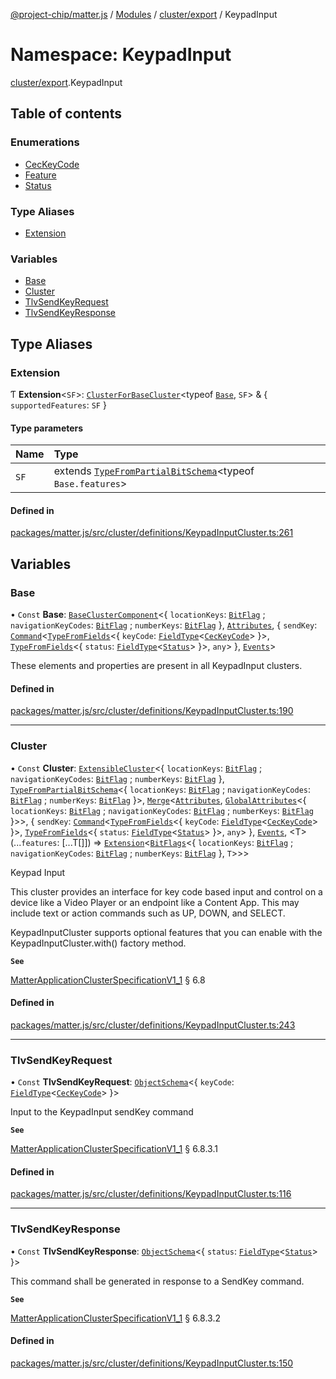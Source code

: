 [@project-chip/matter.js](../README.md) / [Modules](../modules.md) / [cluster/export](cluster_export.md) / KeypadInput

# Namespace: KeypadInput

[cluster/export](cluster_export.md).KeypadInput

## Table of contents

### Enumerations

- [CecKeyCode](../enums/cluster_export.KeypadInput.CecKeyCode.md)
- [Feature](../enums/cluster_export.KeypadInput.Feature.md)
- [Status](../enums/cluster_export.KeypadInput.Status.md)

### Type Aliases

- [Extension](cluster_export.KeypadInput.md#extension)

### Variables

- [Base](cluster_export.KeypadInput.md#base)
- [Cluster](cluster_export.KeypadInput.md#cluster)
- [TlvSendKeyRequest](cluster_export.KeypadInput.md#tlvsendkeyrequest)
- [TlvSendKeyResponse](cluster_export.KeypadInput.md#tlvsendkeyresponse)

## Type Aliases

### Extension

Ƭ **Extension**<`SF`\>: [`ClusterForBaseCluster`](cluster_export.md#clusterforbasecluster)<typeof [`Base`](cluster_export.KeypadInput.md#base), `SF`\> & { `supportedFeatures`: `SF`  }

#### Type parameters

| Name | Type |
| :------ | :------ |
| `SF` | extends [`TypeFromPartialBitSchema`](schema_export.md#typefrompartialbitschema)<typeof `Base.features`\> |

#### Defined in

[packages/matter.js/src/cluster/definitions/KeypadInputCluster.ts:261](https://github.com/project-chip/matter.js/blob/16d5b0d/packages/matter.js/src/cluster/definitions/KeypadInputCluster.ts#L261)

## Variables

### Base

• `Const` **Base**: [`BaseClusterComponent`](cluster_export.md#baseclustercomponent)<{ `locationKeys`: [`BitFlag`](schema_export.md#bitflag-1) ; `navigationKeyCodes`: [`BitFlag`](schema_export.md#bitflag-1) ; `numberKeys`: [`BitFlag`](schema_export.md#bitflag-1)  }, [`Attributes`](../interfaces/cluster_export.Attributes.md), { `sendKey`: [`Command`](cluster_export.md#command)<[`TypeFromFields`](tlv_export.md#typefromfields)<{ `keyCode`: [`FieldType`](../interfaces/tlv_export.FieldType.md)<[`CecKeyCode`](../enums/cluster_export.KeypadInput.CecKeyCode.md)\>  }\>, [`TypeFromFields`](tlv_export.md#typefromfields)<{ `status`: [`FieldType`](../interfaces/tlv_export.FieldType.md)<[`Status`](../enums/cluster_export.KeypadInput.Status.md)\>  }\>, `any`\>  }, [`Events`](../interfaces/cluster_export.Events.md)\>

These elements and properties are present in all KeypadInput clusters.

#### Defined in

[packages/matter.js/src/cluster/definitions/KeypadInputCluster.ts:190](https://github.com/project-chip/matter.js/blob/16d5b0d/packages/matter.js/src/cluster/definitions/KeypadInputCluster.ts#L190)

___

### Cluster

• `Const` **Cluster**: [`ExtensibleCluster`](cluster_export.md#extensiblecluster)<{ `locationKeys`: [`BitFlag`](schema_export.md#bitflag-1) ; `navigationKeyCodes`: [`BitFlag`](schema_export.md#bitflag-1) ; `numberKeys`: [`BitFlag`](schema_export.md#bitflag-1)  }, [`TypeFromPartialBitSchema`](schema_export.md#typefrompartialbitschema)<{ `locationKeys`: [`BitFlag`](schema_export.md#bitflag-1) ; `navigationKeyCodes`: [`BitFlag`](schema_export.md#bitflag-1) ; `numberKeys`: [`BitFlag`](schema_export.md#bitflag-1)  }\>, [`Merge`](util_export.md#merge)<[`Attributes`](../interfaces/cluster_export.Attributes.md), [`GlobalAttributes`](cluster_export.md#globalattributes-1)<{ `locationKeys`: [`BitFlag`](schema_export.md#bitflag-1) ; `navigationKeyCodes`: [`BitFlag`](schema_export.md#bitflag-1) ; `numberKeys`: [`BitFlag`](schema_export.md#bitflag-1)  }\>\>, { `sendKey`: [`Command`](cluster_export.md#command)<[`TypeFromFields`](tlv_export.md#typefromfields)<{ `keyCode`: [`FieldType`](../interfaces/tlv_export.FieldType.md)<[`CecKeyCode`](../enums/cluster_export.KeypadInput.CecKeyCode.md)\>  }\>, [`TypeFromFields`](tlv_export.md#typefromfields)<{ `status`: [`FieldType`](../interfaces/tlv_export.FieldType.md)<[`Status`](../enums/cluster_export.KeypadInput.Status.md)\>  }\>, `any`\>  }, [`Events`](../interfaces/cluster_export.Events.md), <T\>(...`features`: [...T[]]) => [`Extension`](cluster_export.KeypadInput.md#extension)<[`BitFlags`](schema_export.md#bitflags)<{ `locationKeys`: [`BitFlag`](schema_export.md#bitflag-1) ; `navigationKeyCodes`: [`BitFlag`](schema_export.md#bitflag-1) ; `numberKeys`: [`BitFlag`](schema_export.md#bitflag-1)  }, `T`\>\>\>

Keypad Input

This cluster provides an interface for key code based input and control on a device like a Video Player or an
endpoint like a Content App. This may include text or action commands such as UP, DOWN, and SELECT.

KeypadInputCluster supports optional features that you can enable with the KeypadInputCluster.with() factory
method.

**`See`**

[MatterApplicationClusterSpecificationV1_1](../interfaces/spec_export.MatterApplicationClusterSpecificationV1_1.md) § 6.8

#### Defined in

[packages/matter.js/src/cluster/definitions/KeypadInputCluster.ts:243](https://github.com/project-chip/matter.js/blob/16d5b0d/packages/matter.js/src/cluster/definitions/KeypadInputCluster.ts#L243)

___

### TlvSendKeyRequest

• `Const` **TlvSendKeyRequest**: [`ObjectSchema`](../classes/tlv_export.ObjectSchema.md)<{ `keyCode`: [`FieldType`](../interfaces/tlv_export.FieldType.md)<[`CecKeyCode`](../enums/cluster_export.KeypadInput.CecKeyCode.md)\>  }\>

Input to the KeypadInput sendKey command

**`See`**

[MatterApplicationClusterSpecificationV1_1](../interfaces/spec_export.MatterApplicationClusterSpecificationV1_1.md) § 6.8.3.1

#### Defined in

[packages/matter.js/src/cluster/definitions/KeypadInputCluster.ts:116](https://github.com/project-chip/matter.js/blob/16d5b0d/packages/matter.js/src/cluster/definitions/KeypadInputCluster.ts#L116)

___

### TlvSendKeyResponse

• `Const` **TlvSendKeyResponse**: [`ObjectSchema`](../classes/tlv_export.ObjectSchema.md)<{ `status`: [`FieldType`](../interfaces/tlv_export.FieldType.md)<[`Status`](../enums/cluster_export.KeypadInput.Status.md)\>  }\>

This command shall be generated in response to a SendKey command.

**`See`**

[MatterApplicationClusterSpecificationV1_1](../interfaces/spec_export.MatterApplicationClusterSpecificationV1_1.md) § 6.8.3.2

#### Defined in

[packages/matter.js/src/cluster/definitions/KeypadInputCluster.ts:150](https://github.com/project-chip/matter.js/blob/16d5b0d/packages/matter.js/src/cluster/definitions/KeypadInputCluster.ts#L150)
